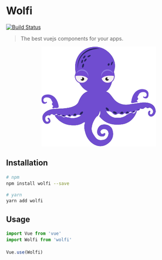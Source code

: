 
# Wolfi 

[![Build Status](https://travis-ci.com/glopezep/wolfi.svg?branch=develop)](https://travis-ci.com/glopezep/wolfi)

> The best vuejs components for your apps.

<p align="center">
  <img src="/logo.png" alt="Wolfi">
</p>

## Installation

``` bash
# npm
npm install wolfi --save
```

``` bash
# yarn
yarn add wolfi
```

## Usage

```javascript
import Vue from 'vue'
import Wolfi from 'wolfi'

Vue.use(Wolfi)
```
